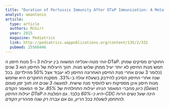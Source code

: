 ```yaml
---
title: "Duration of Pertussis Immunity After DTaP Immunization: A Meta-analysis"
analyst: amantonio
article:
  type: article
  authors: McGirr
  year: 2015
  magazine: Pediatrics
  link: http://pediatrics.aappublications.org/content/135/2/331
  pubmed: 25560446
---
```


זוהי מטה-אנליזה המשווה בין יעילות 3 ו-5 מנות חיסון ה-DTaP. החוקרים מסיקים שמתן חמש מנות החיסון לא יותר יעיל ממתן שלוש מנות. תווך היעילות של החיסון הוא 3 שנים (כלומר 3 שנים אחרי מנת החיסון האחרונה החיסון לא יעבוד אצל 50% מהילדים). בכל שנה אחרי החיסון הסיכון להידבק בשעלת עולה ב-33%.
מסקנת החוקרים היא שחמש מנות חיסון אינן מספיקות ויש להוסיף מנה שישית.
*למעשה 3 שנים זהו תווך זמן מוגזם כיוון מחברי המאמר הניחו יעילות התחלתית של 85%. על פי המאמר הקודם (Geier) יעילות החיסון DTaP היא כ-60% בלבד. גם המלצת ה-CDC הינה שעל נשים הרות להתחסן לשעלת בכל הריון, גם אם עברה רק שנה מההריון הקודם.*

